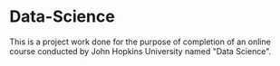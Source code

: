 # Data-Science
This is a project work done for the purpose of completion of an online course conducted by John Hopkins University named "Data Science".
